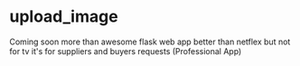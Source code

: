 # upload_image
Coming soon more than awesome flask web app better than netflex but not for tv it's for suppliers and buyers requests (Professional App)
